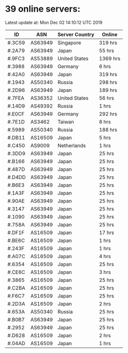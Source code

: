 # 39 online servers:

Latest update at: Mon Dec 02 14:10:12 UTC 2019

| ID | ASN | Server Country | Online |
| -- | --- | -------------- | ------ |
| #.3C59 | AS63949 | Singapore | 319 hrs |
| #.2A79 | AS63949 | Japan | 55 hrs |
| #.9FC3 | AS53889 | United States | 1369 hrs |
| #.3988 | AS63949 | Germany | 6 hrs |
| #.42A0 | AS63949 | Japan | 319 hrs |
| #.1943 | AS50340 | Russia | 298 hrs |
| #.2D96 | AS63949 | Japan | 189 hrs |
| #.7FEA | AS36352 | United States | 56 hrs |
| #.14D9 | AS49392 | Russia | 1 hrs |
| #.E0CF | AS63949 | Germany | 292 hrs |
| #.7E1D | AS3462 | Taiwan | 8 hrs |
| #.5989 | AS50340 | Russia | 188 hrs |
| #.DB11 | AS16509 | Japan | 5 hrs |
| #.C450 | AS9009 | Netherlands | 1 hrs |
| #.3DD9 | AS63949 | Japan | 25 hrs |
| #.B166 | AS63949 | Japan | 25 hrs |
| #.487D | AS63949 | Japan | 25 hrs |
| #.D4DD | AS63949 | Japan | 25 hrs |
| #.B6E3 | AS63949 | Japan | 25 hrs |
| #.1A3F | AS63949 | Japan | 25 hrs |
| #.90AE | AS63949 | Japan | 25 hrs |
| #.3147 | AS63949 | Japan | 25 hrs |
| #.1090 | AS63949 | Japan | 25 hrs |
| #.758A | AS63949 | Japan | 25 hrs |
| #.DF1F | AS16509 | Japan | 17 hrs |
| #.BE6C | AS16509 | Japan | 1 hrs |
| #.243F | AS16509 | Japan | 1 hrs |
| #.A07C | AS16509 | Japan | 4 hrs |
| #.6354 | AS16509 | Japan | 25 hrs |
| #.CE6C | AS16509 | Japan | 3 hrs |
| #.3865 | AS16509 | Japan | 25 hrs |
| #.C2BA | AS16509 | Japan | 25 hrs |
| #.F6C7 | AS16509 | Japan | 25 hrs |
| #.2D3A | AS16509 | Japan | 2 hrs |
| #.653A | AS50340 | Russia | 25 hrs |
| #.B0B7 | AS63949 | Japan | 25 hrs |
| #.2952 | AS63949 | Japan | 25 hrs |
| #.D628 | AS16509 | Japan | 2 hrs |
| #.04AD | AS16509 | Japan | 1 hrs |

